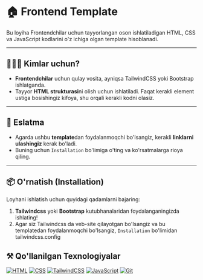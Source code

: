 # 🏠 Frontend Template
Bu loyiha Frontendchilar uchun tayyorlangan oson ishlatiladigan HTML, CSS va JavaScript kodlarini o'z ichiga olgan template hisoblanadi. 

---

## 👨🏻‍💻 Kimlar uchun?
- **Frontendchilar** uchun qulay vosita, ayniqsa TailwindCSS yoki Bootstrap ishlatganda.
- Tayyor **HTML strukturasi**ni olish uchun ishlatiladi. Faqat kerakli element ustiga bosishingiz kifoya, shu orqali kerakli kodni olasiz.

---

## 📝 Eslatma
- Agarda ushbu **template**dan foydalanmoqchi bo'lsangiz, kerakli **linklarni ulashingiz** kerak bo'ladi.
- Buning uchun `Installation` bo'limiga o'ting va ko'rsatmalarga rioya qiling.

---

## 📦 O'rnatish (Installation)
Loyhani ishlatish uchun quyidagi qadamlarni bajaring:
1. **Tailwindcss** yoki **Bootstrap** kutubhanalaridan foydalanganingizda ishlating!
2. Agar siz Tailwindcss da veb-site qilayotgan bo'lsangiz va bu templatedan foydalanmoqchi bo'lsangiz, `Installation` bo'limidan tailwindcss.config 


## ⚒️ Qo'llanilgan Texnologiyalar
[![HTML](https://img.shields.io/badge/-HTML-E34F26?style=flat-square&logo=html5&logoColor=white)](https://developer.mozilla.org/en-US/docs/Web/HTML) 
[![CSS](https://img.shields.io/badge/-CSS-1572B6?style=flat-square&logo=css3&logoColor=white)](https://developer.mozilla.org/en-US/docs/Web/CSS) 
[![TailwindCSS](https://img.shields.io/badge/-TailwindCSS-06B6D4?style=flat-square&logo=tailwindcss&logoColor=white)](https://tailwindcss.com/)
[![JavaScript](https://img.shields.io/badge/-JavaScript-F7DF1E?style=flat-square&logo=javascript&logoColor=black)](https://developer.mozilla.org/en-US/docs/Web/JavaScript)
[![Git](https://img.shields.io/badge/-Git-F05032?style=flat-square&logo=git&logoColor=white)](https://git-scm.com/)
